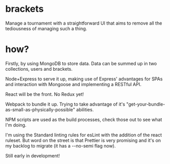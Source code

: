 # brackets
Manage a tournament with a straightforward UI that aims to remove all the tediousness of managing such a thing.

# how?
Firstly, by using MongoDB to store data. Data can be summed up in two collections, users and brackets.

Node+Express to serve it up, making use of Express' advantages for SPAs and interaction with Mongoose and implementing a RESTful API.

React will be the front. No Redux yet!

Webpack to bundle it up. Trying to take advantage of it's "get-your-bundle-as-small-as-physically-possible" abilities.

NPM scripts are used as the build processes, check those out to see what I'm doing.

I'm using the Standard linting rules for esLint with the addition of the react ruleset. But word on the street is that Prettier is very promising and it's on my backlog to migrate (it has a --no-semi flag now).

Still early in development!
